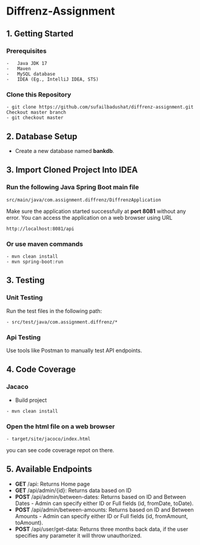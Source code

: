 # Diffrenz-Assignment

## 1. Getting Started
### Prerequisites
```
-	Java JDK 17
-	Maven
-	MySQL database
-	IDEA (Eg., IntelliJ IDEA, STS)
```
### Clone this Repository
```
- git clone https://github.com/sufailbadushat/diffrenz-assignment.git
Checkout master branch
- git checkout master
```
## 2. Database Setup
 - Create a new database named **bankdb**. 

## 3. Import Cloned Project Into IDEA
### Run the following Java Spring Boot main file
```
src/main/java/com.assignment.diffrenz/DiffrenzApplication
```
Make sure the application started successfully at **port 8081** without any error.
You can access the application on a web browser using URL
```
http://localhost:8081/api
```
### Or use maven commands
```
- mvn clean install
- mvn spring-boot:run
```

## 3. Testing
### Unit Testing
Run the test files in the following path:
```
- src/test/java/com.assignment.diffrenz/*
```
### Api Testing
Use tools like Postman to manually test API endpoints.

## 4. Code Coverage
### Jacaco
- Build project
```
- mvn clean install
```
### Open the html file on a web browser
```
- target/site/jacoco/index.html 
```
you can see code coverage repot on there.
## 5. Available Endpoints
- **GET** /api: Returns Home page
- **GET** /api/admin/{id}: Returns data based on ID
- **POST** /api/admin/between-dates: Returns based on ID and Between Dates - Admin can specify either ID or Full fields (id, fromDate, toDate).
- **POST** /api/admin/between-amounts: Returns based on ID and Between Amounts - Admin can specify either ID or Full fields (id, fromAmount, toAmount).
- **POST** /api/user/get-data: Returns three months back data, if the user specifies any parameter it will throw unauthorized.
